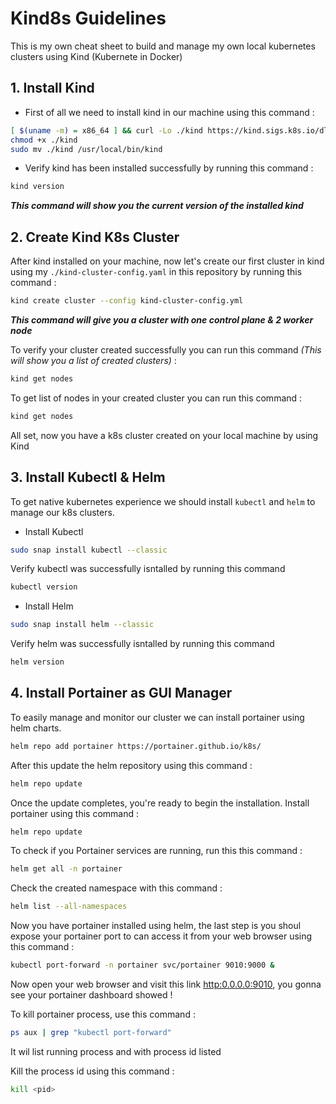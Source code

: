 
# Kind8s Guidelines

This is my own cheat sheet to build and manage my own local kubernetes clusters using Kind (Kubernete in Docker) 


## 1. Install Kind

- First of all we need to install kind in our machine using this command :
```bash
[ $(uname -m) = x86_64 ] && curl -Lo ./kind https://kind.sigs.k8s.io/dl/v0.25.0/kind-linux-amd64
chmod +x ./kind
sudo mv ./kind /usr/local/bin/kind
```

- Verify kind has been installed successfully by running this command :
```bash
kind version
```
***This command will show you the current version of the installed kind***

## 2. Create Kind K8s Cluster
After kind installed on your machine, now let's create our first cluster in kind using my `./kind-cluster-config.yaml` in this repository by running this command :
```bash
kind create cluster --config kind-cluster-config.yml
```
***This command will give you a cluster with one control plane & 2 worker node***

To verify your cluster created successfully you can run this command *(This will show you a list of created clusters)* :
```bash
kind get nodes
```

To get list of nodes in your created cluster you can run this command :
```bash
kind get nodes
```
All set, now you have a k8s cluster created on your local machine by using Kind

## 3. Install Kubectl & Helm
To get native kubernetes experience we should install `kubectl` and `helm` to manage our k8s clusters.

- Install Kubectl
```bash
sudo snap install kubectl --classic
```
Verify kubectl was successfully isntalled by running this command 
```bash
kubectl version
```

- Install Helm
```bash
sudo snap install helm --classic
```
Verify helm was successfully isntalled by running this command 
```bash
helm version
```

## 4. Install Portainer as GUI Manager
To easily manage and monitor our cluster we can install portainer using helm charts.
```bash
helm repo add portainer https://portainer.github.io/k8s/
```
After this update the helm repository using this command :
```bash
helm repo update
```
Once the update completes, you're ready to begin the installation. Install portainer using this command :
```bash
helm repo update
```

To check if you Portainer services are running, run this this command :
```bash
helm get all -n portainer
```

Check the created namespace with this command : 
```bash
helm list --all-namespaces
```

Now you have portainer installed using helm, the last step is you shoul expose your portainer port to can access it from your web browser using this command :
```bash
kubectl port-forward -n portainer svc/portainer 9010:9000 &
```

Now open your web browser and visit this link [http:0.0.0.0:9010](http:0.0.0.0:9010), you gonna see your portainer dashboard showed !

To kill portainer process, use this command :
```bash
ps aux | grep "kubectl port-forward"
```
It wil list running process and with process id listed

Kill the process id using this command :
```bash
kill <pid>
```